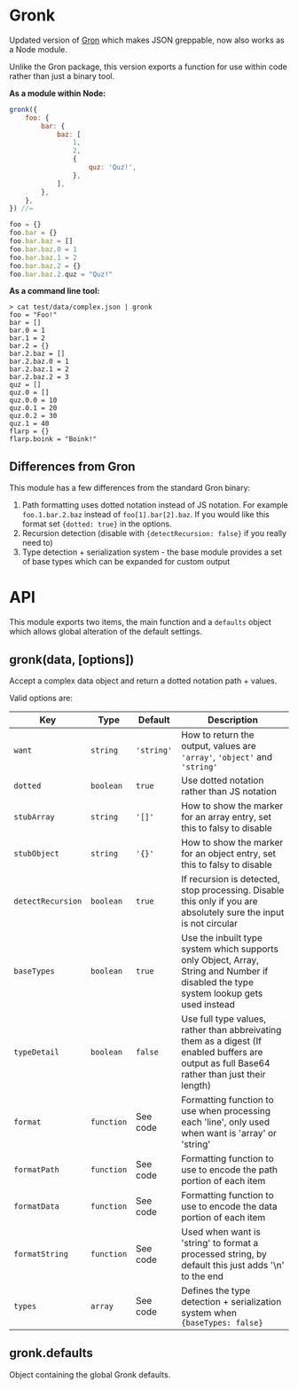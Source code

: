 Gronk
=====
Updated version of [Gron](https://github.com/fgribreau/gron) which makes JSON greppable, now also works as a Node module.

Unlike the Gron package, this version exports a function for use within code rather than just a binary tool.

**As a module within Node:**
```javascript
gronk({
	foo: {
		bar: {
			baz: [
				1,
				2,
				{
					quz: 'Quz!',
				},
			],
		},
	},
}) //=

foo = {}
foo.bar = {}
foo.bar.baz = []
foo.bar.baz.0 = 1
foo.bar.baz.1 = 2
foo.bar.baz.2 = {}
foo.bar.baz.2.quz = "Quz!"
```

**As a command line tool:**

```
> cat test/data/complex.json | gronk
foo = "Foo!"
bar = []
bar.0 = 1
bar.1 = 2
bar.2 = {}
bar.2.baz = []
bar.2.baz.0 = 1
bar.2.baz.1 = 2
bar.2.baz.2 = 3
quz = []
quz.0 = []
quz.0.0 = 10
quz.0.1 = 20
quz.0.2 = 30
quz.1 = 40
flarp = {}
flarp.boink = "Boink!"
```


Differences from Gron
----------------------
This module has a few differences from the standard Gron binary:

1. Path formatting uses dotted notation instead of JS notation. For example `foo.1.bar.2.baz` instead of `foo[1].bar[2].baz`. If you would like this format set `{dotted: true}` in the options.
2. Recursion detection (disable with `{detectRecursion: false}` if you really need to)
3. Type detection + serialization system - the base module provides a set of base types which can be expanded for custom output


API
===
This module exports two items, the main function and a `defaults` object which allows global alteration of the default settings.


gronk(data, [options])
----------------------
Accept a complex data object and return a dotted notation path + values.

Valid options are:

| Key               | Type       | Default    | Description                                                                                                                                  |
|-------------------|------------|------------|----------------------------------------------------------------------------------------------------------------------------------------------|
| `want`            | `string`   | `'string'` | How to return the output, values are `'array'`, `'object'` and `'string'`                                                                    |
| `dotted`          | `boolean`  | `true`     | Use dotted notation rather than JS notation                                                                                                  |
| `stubArray`       | `string`   | `'[]'`     | How to show the marker for an array entry, set this to falsy to disable                                                                      |
| `stubObject`      | `string`   | `'{}'`     | How to show the marker for an object entry, set this to falsy to disable                                                                     |
| `detectRecursion` | `boolean`  | `true`     | If recursion is detected, stop processing. Disable this only if you are absolutely sure the input is not circular                            |
| `baseTypes`       | `boolean`  | `true`     | Use the inbuilt type system which supports only Object, Array, String and Number if disabled the type system lookup gets used instead        |
| `typeDetail`      | `boolean`  | `false`    | Use full type values, rather than abbreivating them as a digest (If enabled buffers are output as full Base64 rather than just their length) |
| `format`          | `function` | See code   | Formatting function to use when processing each 'line', only used when want is 'array' or 'string'                                           |
| `formatPath`      | `function` | See code   | Formatting function to use to encode the path portion of each item                                                                           |
| `formatData`      | `function` | See code   | Formatting function to use to encode the data portion of each item                                                                           |
| `formatString`    | `function` | See code   | Used when want is 'string' to format a processed string, by default this just adds '\n' to the end                                           |
| `types`           | `array`    | See code   | Defines the type detection + serialization system when `{baseTypes: false}`                                                                  |


gronk.defaults
--------------
Object containing the global Gronk defaults.
